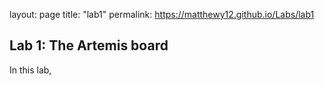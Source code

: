layout: page
title: "lab1"
permalink: https://matthewy12.github.io/Labs/lab1

## Lab 1: The Artemis board

In this lab,


